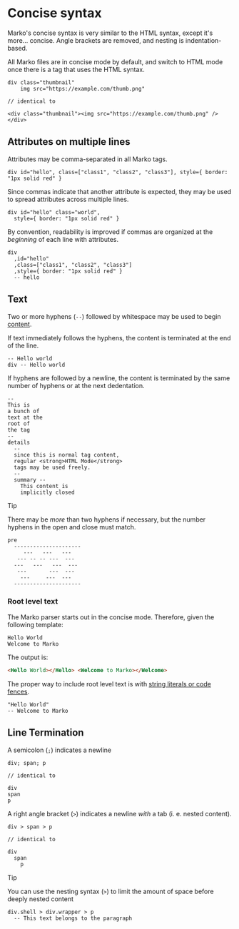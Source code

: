 # Concise syntax

Marko's concise syntax is very similar to the HTML syntax, except it's more... concise. Angle brackets are removed, and nesting is indentation-based.

All Marko files are in concise mode by default, and switch to HTML mode once there is a tag that uses the HTML syntax.

```marko
div class="thumbnail"
    img src="https://example.com/thumb.png"

// identical to

<div class="thumbnail"><img src="https://example.com/thumb.png" /></div>
```

## Attributes on multiple lines

Attributes may be comma-separated in all Marko tags.

```marko
div id="hello", class=["class1", "class2", "class3"], style={ border: "1px solid red" }
```

Since commas indicate that another attribute is expected, they may be used to spread attributes across multiple lines.

```marko
div id="hello" class="world",
  style={ border: "1px solid red" }
```

By convention, readability is improved if commas are organized at the _beginning_ of each line with attributes.

```marko
div
  ,id="hello"
  ,class=["class1", "class2", "class3"]
  ,style={ border: "1px solid red" }
  -- hello
```

## Text

Two or more hyphens (`--`) followed by whitespace may be used to begin [content](./langauge.md#Tag-Content).

If text immediately follows the hyphens, the content is terminated at the end of the line.

```marko
-- Hello world
div -- Hello world
```

If hyphens are followed by a newline, the content is terminated by the same number of hyphens or at the next dedentation.

```marko
--
This is
a bunch of
text at the
root of
the tag
--
details
  --
  since this is normal tag content,
  regular <strong>HTML Mode</strong>
  tags may be used freely.
  --
  summary --
    This content is
    implicitly closed
```

> [!Tip]
> There may be _more_ than two hyphens if necessary, but the number hyphens in the open and close must match.
>
> ```marko
> pre
>   ---------------------
>      ---   ---   ---
>    --- -- -- ---  ---
>   ---   ---   ---  ---
>    ---       ---  ---
>     ---     ---  ---
>   ---------------------
> ```

### Root level text

The Marko parser starts out in the concise mode. Therefore, given the following template:

```marko
Hello World
Welcome to Marko
```

The output is:

```html
<Hello World></Hello> <Welcome to Marko></Welcome>
```

The proper way to include root level text is with [string literals or code fences](#Text).

```
"Hello World"
-- Welcome to Marko
```

## Line Termination

A semicolon (`;`) indicates a newline

```
div; span; p

// identical to

div
span
p
```

A right angle bracket (`>`) indicates a newline _with_ a tab (i. e. nested content).

```
div > span > p

// identical to

div
  span
    p
```

> [!Tip]
> You can use the nesting syntax (`>`) to limit the amount of space before deeply nested content
>
> ```
> div.shell > div.wrapper > p
>   -- This text belongs to the paragraph
> ```
